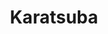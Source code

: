 ---
layout: posts_by_category
categories: karatsuba
title: Karatsuba
permalink: /category/karatsuba
---